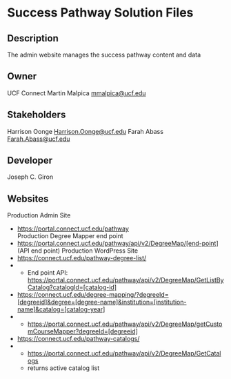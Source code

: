 # Success Pathway Solution Files

## Description
The admin website manages the success pathway content and data

## Owner  
UCF Connect
Martin Malpica mmalpica@ucf.edu

## Stakeholders  
Harrison Oonge Harrison.Oonge@ucf.edu
Farah Abass Farah.Abass@ucf.edu

## Developer
Joseph C. Giron

## Websites
Production Admin Site 
- https://portal.connect.ucf.edu/pathway  
Production Degree Mapper end point
- https://portal.connect.ucf.edu/pathway/api/v2/DegreeMap/[end-point] (API end point)
Production WordPress Site 
- https://connect.ucf.edu/pathway-degree-list/  
- - End point API: https://portal.connect.ucf.edu/pathway/api/v2/DegreeMap/GetListByCatalog?catalogId=[catalog-id]  
- https://connect.ucf.edu/degree-mapping/?degreeId=[degreeid]&degree=[degree-name]&institution=[institution-name]&catalog=[catalog-year]  
- - https://portal.connect.ucf.edu/pathway/api/v2/DegreeMap/getCustomCourseMapper?degreeId=[degreeid]  
- https://connect.ucf.edu/pathway-catalogs/  
- - https://portal.connect.ucf.edu/pathway/api/v2/DegreeMap/GetCatalogs  
  - returns active catalog list  



